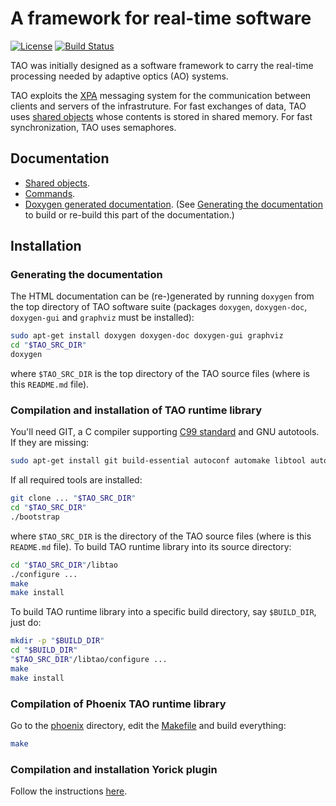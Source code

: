# A framework for real-time software
[![License](http://img.shields.io/badge/license-MIT-brightgreen.svg?style=flat)](LICENSE.md)
[![Build Status](https://travis-ci.org/emmt/TAO.svg?branch=master)](https://travis-ci.org/emmt/TAO)

TAO was initially designed as a software framework to carry the real-time
processing needed by adaptive optics (AO) systems.

TAO exploits the [XPA](https://github.com/ericmandel/xpa) messaging system for
the communication between clients and servers of the infrastruture.  For fast
exchanges of data, TAO uses [shared objects](./docs/sharedobjects.md) whose
contents is stored in shared memory.  For fast synchronization, TAO uses
semaphores.

## Documentation

* [Shared objects](./docs/sharedobjects.md).
* [Commands](./docs/commands.md).
* [Doxygen generated documentation](./docs/html/index.html).  (See [Generating
  the documentation](#generating-the-documentation) to build or re-build this
  part of the documentation.)

## Installation

### Generating the documentation

The HTML documentation can be (re-)generated by running `doxygen` from the top
directory of TAO software suite (packages `doxygen`, `doxygen-doc`,
`doxygen-gui` and `graphviz` must be installed):

```sh
sudo apt-get install doxygen doxygen-doc doxygen-gui graphviz
cd "$TAO_SRC_DIR"
doxygen
```

where `$TAO_SRC_DIR` is the top directory of the TAO source files (where is
this `README.md` file).


### Compilation and installation of TAO runtime library

You'll need GIT, a C compiler supporting [C99
standard](https://en.wikipedia.org/wiki/C99) and GNU autotools.  If they are
missing:

```sh
sudo apt-get install git build-essential autoconf automake libtool autotools-dev
```

If all required tools are installed:

```sh
git clone ... "$TAO_SRC_DIR"
cd "$TAO_SRC_DIR"
./bootstrap
```

where `$TAO_SRC_DIR` is the directory of the TAO source files (where is this
`README.md` file).  To build TAO runtime library into its source directory:


```sh
cd "$TAO_SRC_DIR"/libtao
./configure ...
make
make install
```

To build TAO runtime library into a specific build directory, say `$BUILD_DIR`,
just do:

```sh
mkdir -p "$BUILD_DIR"
cd "$BUILD_DIR"
"$TAO_SRC_DIR"/libtao/configure ...
make
make install
```

### Compilation of Phoenix TAO runtime library

Go to the [phoenix](./phoenix) directory, edit the
[Makefile](./phoenix/Makefile) and build everything:

```sh
make
```

### Compilation and installation Yorick plugin

Follow the instructions [here](./yorick/REAME.md).
